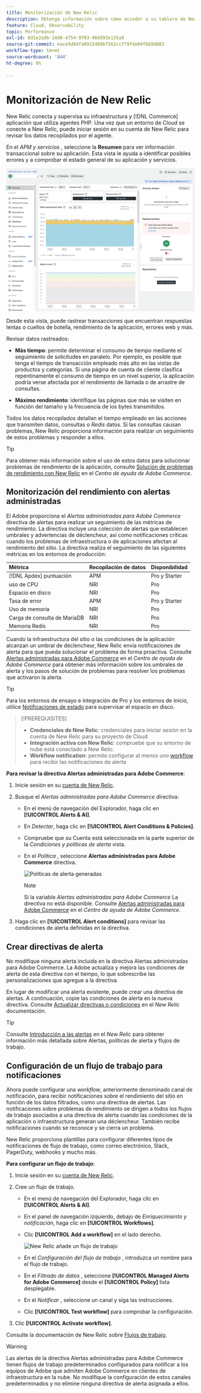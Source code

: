 ```yaml
---
title: Monitorización de New Relic
description: Obtenga información sobre cómo acceder a su tablero de New Relic y analizar los datos de su proyecto de Adobe Commerce en la nube.
feature: Cloud, Observability
topic: Performance
exl-id: 8d1e2ad6-14d0-4754-9703-960d93e135a9
source-git-commit: eace5d84fa0915489bf562ccf79fde04f6b9d083
workflow-type: tm+mt
source-wordcount: '844'
ht-degree: 0%

---
```


# Monitorización de New Relic

New Relic conecta y supervisa su infraestructura y [!DNL Commerce] aplicación que utiliza agentes PHP. Una vez que un entorno de Cloud se conecte a New Relic, puede iniciar sesión en su cuenta de New Relic para revisar los datos recopilados por el agente.

En el _APM y servicios_ , seleccione la **Resumen** para ver información transaccional sobre su aplicación. Esta vista le ayuda a identificar posibles errores y a comprobar el estado general de su aplicación y servicios.

![Página de información general de New Relic del proyecto en la nube](../../assets/new-relic/dashboard.png)

Desde esta vista, puede rastrear transacciones que encuentran respuestas lentas o cuellos de botella, rendimiento de la aplicación, errores web y más.

Revisar datos rastreados:

- **Más tiempo**: permite determinar el consumo de tiempo mediante el seguimiento de solicitudes en paralelo. Por ejemplo, es posible que tenga el tiempo de transacción empleado más alto en las vistas de productos y categorías. Si una página de cuenta de cliente clasifica repentinamente el consumo de tiempo en un nivel superior, la aplicación podría verse afectada por el rendimiento de llamada o de arrastre de consultas.

- **Máximo rendimiento**: identifique las páginas que más se visiten en función del tamaño y la frecuencia de los bytes transmitidos.

Todos los datos recopilados detallan el tiempo empleado en las acciones que transmiten datos, consultas o _Redis_ datos. Si las consultas causan problemas, New Relic proporciona información para realizar un seguimiento de estos problemas y responder a ellos.

>[!TIP]
>
>Para obtener más información sobre el uso de estos datos para solucionar problemas de rendimiento de la aplicación, consulte [Solución de problemas de rendimiento con New Relic](https://experienceleague.adobe.com/docs/commerce-knowledge-base/kb/troubleshooting/miscellaneous/troubleshoot-performance-using-new-relic-on-magento-commerce.html) en el _Centro de ayuda de Adobe Commerce_.

## Monitorización del rendimiento con alertas administradas

El Adobe proporciona el _Alertas administradas para Adobe Commerce_ directiva de alertas para realizar un seguimiento de las métricas de rendimiento. La directiva incluye una colección de alertas que establecen umbrales y advertencias de déclencheur, así como notificaciones críticas cuando los problemas de infraestructura o de aplicaciones afectan al rendimiento del sitio. La directiva realiza el seguimiento de las siguientes métricas en los entornos de producción:

| Métrica | Recopilación de datos | Disponibilidad |
|:-------------------|:----------------|:----------------|
| [!DNL Apdex] puntuación | APM | Pro y Starter |
| uso de CPU | NRI | Pro |
| Espacio en disco | NRI | Pro |
| Tasa de error | APM | Pro y Starter |
| Uso de memoria | NRI | Pro |
| Carga de consulta de MariaDB | NRI | Pro |
| Memoria Redis | NRI | Pro |

Cuando la infraestructura del sitio o las condiciones de la aplicación alcanzan un umbral de déclencheur, New Relic envía notificaciones de alerta para que pueda solucionar el problema de forma proactiva. Consulte [Alertas administradas para Adobe Commerce](https://experienceleague.adobe.com/docs/commerce-knowledge-base/kb/support-tools/managed-alerts/managed-alerts-for-magento-commerce.html) en el _Centro de ayuda de Adobe Commerce_ para obtener más información sobre los umbrales de alerta y los pasos de solución de problemas para resolver los problemas que activaron la alerta.

>[!TIP]
>
>Para los entornos de ensayo e integración de Pro y los entornos de inicio, utilice [Notificaciones de estado](../integrations/health-notifications.md) para supervisar el espacio en disco.

>[!PREREQUISITES]
>
>- **Credenciales de New Relic**: credenciales para iniciar sesión en la cuenta de New Relic para su proyecto de Cloud
>- **Integración activa con New Relic**: compruebe que su entorno de nube está conectado a New Relic.
>- **Workflow notification**: permite configurar al menos uno [workflow](#set-up-a-workflow-for-notifications) para recibir las notificaciones de alerta

**Para revisar la directiva Alertas administradas para Adobe Commerce**:

1. Inicie sesión en su [cuenta de New Relic](https://login.newrelic.com/login).

1. Busque el _Alertas administradas para Adobe Commerce_ directiva:

   - En el menú de navegación del Explorador, haga clic en **[!UICONTROL Alerts & AI]**.

   - En _Detectar_, haga clic en **[!UICONTROL Alert Conditions & Policies]**.

   - Compruebe que su Cuenta está seleccionada en la parte superior de la _Condiciones y políticas de alerta_ vista.

   - En el _Política_ , seleccione **Alertas administradas para Adobe Commerce** directiva.

     ![Políticas de alerta generadas](../../assets/new-relic/managed-alerts-policy.png)

     >[!NOTE]
     >
     >Si la variable _Alertas administradas para Adobe Commerce_ La directiva no está disponible. Consulte [Alertas administradas para Adobe Commerce](https://experienceleague.adobe.com/docs/commerce-knowledge-base/kb/support-tools/managed-alerts/managed-alerts-for-magento-commerce.html) en el _Centro de ayuda de Adobe Commerce_.

1. Haga clic en **[!UICONTROL Alert conditions]** para revisar las condiciones de alerta definidas en la directiva.

## Crear directivas de alerta

No modifique ninguna alerta incluida en la directiva Alertas administradas para Adobe Commerce. La Adobe actualiza y mejora las condiciones de alerta de esta directiva con el tiempo, lo que sobrescribe las personalizaciones que agregue a la directiva.

En lugar de modificar una alerta existente, puede crear una directiva de alertas. A continuación, copie las condiciones de alerta en la nueva directiva. Consulte [Actualizar directivas o condiciones](https://docs.newrelic.com/docs/alerts-applied-intelligence/new-relic-alerts/alert-policies/update-or-disable-policies-conditions/) en el _New Relic_ documentación.

>[!TIP]
>
>Consulte [Introducción a las alertas](https://docs.newrelic.com/docs/alerts-applied-intelligence/new-relic-alerts/learn-alerts/alerts-concepts-workflow/) en el _New Relic_ para obtener información más detallada sobre Alertas, políticas de alerta y flujos de trabajo.

## Configuración de un flujo de trabajo para notificaciones

Ahora puede configurar una _workflow_, anteriormente denominado canal de notificación, para recibir notificaciones sobre el rendimiento del sitio en función de los datos filtrados, como una directiva de alertas. Las notificaciones sobre problemas de rendimiento se dirigen a todos los flujos de trabajo asociados a una directiva de alerta cuando las condiciones de la aplicación o infraestructura generan una déclencheur. También recibe notificaciones cuando se reconoce y se cierra un problema.

New Relic proporciona plantillas para configurar diferentes tipos de notificaciones de flujo de trabajo, como correo electrónico, Slack, PagerDuty, webhooks y mucho más.

**Para configurar un flujo de trabajo**:

1. Inicie sesión en su [cuenta de New Relic](https://login.newrelic.com/login).

1. Cree un flujo de trabajo.

   - En el menú de navegación del Explorador, haga clic en **[!UICONTROL Alerts & AI]**.

   - En el panel de navegación izquierdo, debajo de _Enriquecimiento y notificación_, haga clic en **[!UICONTROL Workflows]**.

   - Clic **[!UICONTROL Add a workflow]** en el lado derecho.

     ![New Relic añade un flujo de trabajo](../../assets/new-relic/add-a-workflow.png)

   - En el _Configuración del flujo de trabajo_ , introduzca un nombre para el flujo de trabajo.

   - En el _Filtrado de datos_ , seleccione **[!UICONTROL Managed Alerts for Adobe Commerce]** desde el **[!UICONTROL Policy]** lista desplegable.

   - En el _Notificar_ , seleccione un canal y siga las instrucciones.

   - Clic **[!UICONTROL Test workflow]** para comprobar la configuración.

1. Clic **[!UICONTROL Activate workflow]**.

Consulte la documentación de New Relic sobre [Flujos de trabajo](https://docs.newrelic.com/docs/alerts-applied-intelligence/applied-intelligence/incident-workflows/incident-workflows/).

>[!WARNING]
>
>Las alertas de la directiva Alertas administradas para Adobe Commerce tienen flujos de trabajo predeterminados configurados para notificar a los equipos de Adobe que admiten Adobe Commerce en clientes de infraestructura en la nube. No modifique la configuración de estos canales predeterminados y no elimine ninguna directiva de alerta asignada a ellos.
